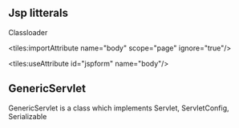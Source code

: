 ## Jsp litterals

Classloader

<tiles:importAttribute name="body" scope="page" ignore="true"/>

<tiles:useAttribute id="jspform" name="body"/>

## GenericServlet

GenericServlet is a class which implements Servlet, ServletConfig, Serializable